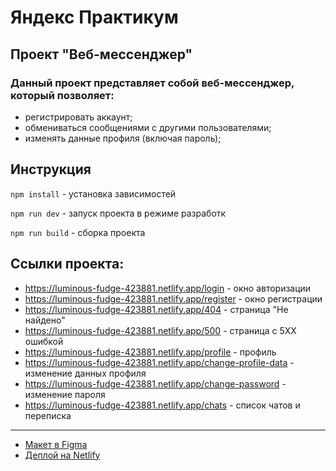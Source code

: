 # Яндекс Практикум

## Проект "Веб-мессенджер"

### Данный проект представляет собой веб-мессенджер, который позволяет:

* регистрировать аккаунт;
* обмениваться сообщениями с другими пользователями;
* изменять данные профиля (включая пароль);

## Инструкция

`npm install` - установка зависимостей

`npm run dev` - запуск проекта в режиме разработк

`npm run build` - сборка проекта

## Ссылки проекта:

* https://luminous-fudge-423881.netlify.app/login - окно авторизации
* https://luminous-fudge-423881.netlify.app/register - окно регистрации
* https://luminous-fudge-423881.netlify.app/404 - страница "Не найдено"
* https://luminous-fudge-423881.netlify.app/500 - страница с 5XX ошибкой
* https://luminous-fudge-423881.netlify.app/profile - профиль
* https://luminous-fudge-423881.netlify.app/change-profile-data - изменение данных профиля
* https://luminous-fudge-423881.netlify.app/change-password - изменение пароля
* https://luminous-fudge-423881.netlify.app/chats - список чатов и переписка

---

* [Макет в Figma](https://www.figma.com/file/K0tkLQU1YxvVb2tP7vh8VB/%D0%9C%D0%B5%D1%81%D1%81%D0%B5%D0%BD%D0%B4%D0%B6%D0%B5%D1%80-(%D0%AF%D0%BD%D0%B4%D0%B5%D0%BA%D1%81-%D0%9F%D1%80%D0%B0%D0%BA%D1%82%D0%B8%D0%BA%D1%83%D0%BC)?type=design&node-id=25%3A1215&mode=dev)
* [Деплой на Netlify](https://luminous-fudge-423881.netlify.app/)
